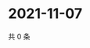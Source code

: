 # 2021-11-07

共 0 条

<!-- BEGIN WEIBO -->
<!-- 最后更新时间 Sun Nov 07 2021 15:00:50 GMT+0800 (China Standard Time) -->

<!-- END WEIBO -->
